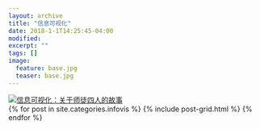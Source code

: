```yaml
---
layout: archive
title: "信息可视化"
date: 2018-1-1T14:25:45-04:00
modified:
excerpt: ""
tags: []
image: 
  feature: base.jpg
  teaser: base.jpg
---
```

<div class='tableauPlaceholder' id='viz1515164254814' style='position: relative'>
	<noscript><a href='#'><img alt='信息可视化：关于师徒四人的故事 ' src='https:&#47;&#47;public.tableau.com&#47;static&#47;images&#47;xi&#47;xiyou&#47;sheet4&#47;1_rss.png' style='border: none' /></a>
	</noscript>
	<object class='tableauViz'  style='display:none;'><param name='host_url' value='https%3A%2F%2Fpublic.tableau.com%2F' /> <param name='embed_code_version' value='3' /> <param name='site_root' value='' /><param name='name' value='xiyou&#47;sheet4' /><param name='tabs' value='no' /><param name='toolbar' value='yes' /><param name='static_image' value='https:&#47;&#47;public.tableau.com&#47;static&#47;images&#47;xi&#47;xiyou&#47;sheet4&#47;1.png' /> <param name='animate_transition' value='yes' /><param name='display_static_image' value='yes' /><param name='display_spinner' value='yes' /><param name='display_overlay' value='yes' /><param name='display_count' value='yes' />
	</object>
</div>                
<script type='text/javascript'>                    var divElement = document.getElementById('viz1515164254814');                    var vizElement = divElement.getElementsByTagName('object')[0];                    vizElement.style.width='1016px';vizElement.style.height='991px';                    var scriptElement = document.createElement('script');                    scriptElement.src = 'https://public.tableau.com/javascripts/api/viz_v1.js';                    vizElement.parentNode.insertBefore(scriptElement, vizElement);                
</script>



<div class="tiles">
{% for post in site.categories.infovis %}
  {% include post-grid.html %}
{% endfor %}
</div>
